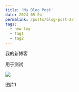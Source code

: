 ```yaml
---
title: 'My Blog Post'
date: 2024-05-04
permalink: /posts/blog-post-2/
tags:
  - new tag
  - tag1
  - tag2
---
```


我的新博客

用于测试

![](../../../images/2024-05-04-19-23-43-image.png)

图片1
